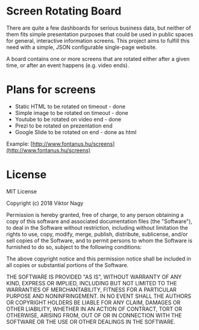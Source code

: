 # Screen Rotating Board

There are quite a few dashboards for serious business data, but neither of them fits simple presentation purposes that could be used in public spaces for general, interactive information screens. This project aims to fulfill this need with a simple, JSON configurable single-page website.

A board contains one or more screens that are rotated either after a given time, or after an event happens (e.g. video ends).

# Plans for screens

* Static HTML to be rotated on timeout - done
* Simple image to be rotated on timeout - done
* Youtube to be rotated on video end - done
* Prezi to be rotated on prezentation end
* Google Slide to be rotated on end - done as html

Example: [http://www.fontanus.hu/screens](http://www.fontanus.hu/screens)

# License

MIT License

Copyright (c) 2018 Viktor Nagy

Permission is hereby granted, free of charge, to any person obtaining a copy
of this software and associated documentation files (the "Software"), to deal
in the Software without restriction, including without limitation the rights
to use, copy, modify, merge, publish, distribute, sublicense, and/or sell
copies of the Software, and to permit persons to whom the Software is
furnished to do so, subject to the following conditions:

The above copyright notice and this permission notice shall be included in all
copies or substantial portions of the Software.

THE SOFTWARE IS PROVIDED "AS IS", WITHOUT WARRANTY OF ANY KIND, EXPRESS OR
IMPLIED, INCLUDING BUT NOT LIMITED TO THE WARRANTIES OF MERCHANTABILITY,
FITNESS FOR A PARTICULAR PURPOSE AND NONINFRINGEMENT. IN NO EVENT SHALL THE
AUTHORS OR COPYRIGHT HOLDERS BE LIABLE FOR ANY CLAIM, DAMAGES OR OTHER
LIABILITY, WHETHER IN AN ACTION OF CONTRACT, TORT OR OTHERWISE, ARISING FROM,
OUT OF OR IN CONNECTION WITH THE SOFTWARE OR THE USE OR OTHER DEALINGS IN THE
SOFTWARE.
